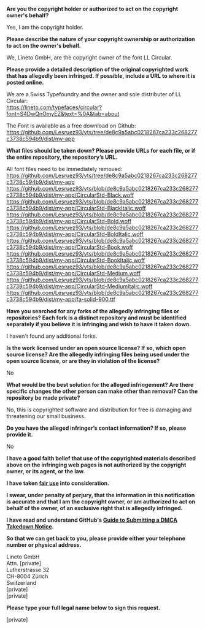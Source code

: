 **Are you the copyright holder or authorized to act on the copyright owner's behalf?**

Yes, I am the copyright holder.

**Please describe the nature of your copyright ownership or authorization to act on the owner's behalf.**

We, Lineto GmbH, are the copyright owner of the font LL Circular.

**Please provide a detailed description of the original copyrighted work that has allegedly been infringed. If possible, include a URL to where it is posted online.**

We are a Swiss Typefoundry and the owner and sole distributer of LL Circular:  
https://lineto.com/typefaces/circular?font=S4DwQnOmyEZ&text=%0A&tab=about

The Font is available as a free download on Github:  
https://github.com/Lesruez93/vts/tree/de8c9a5abc0218267ca233c268277c3738c594b9/dist/my-app

**What files should be taken down? Please provide URLs for each file, or if the entire repository, the repository’s URL.**

All font files need to be immediately removed:  
https://github.com/Lesruez93/vts/tree/de8c9a5abc0218267ca233c268277c3738c594b9/dist/my-app  
https://github.com/Lesruez93/vts/blob/de8c9a5abc0218267ca233c268277c3738c594b9/dist/my-app/CircularStd-Black.woff  
https://github.com/Lesruez93/vts/blob/de8c9a5abc0218267ca233c268277c3738c594b9/dist/my-app/CircularStd-BlackItalic.woff  
https://github.com/Lesruez93/vts/blob/de8c9a5abc0218267ca233c268277c3738c594b9/dist/my-app/CircularStd-Bold.woff  
https://github.com/Lesruez93/vts/blob/de8c9a5abc0218267ca233c268277c3738c594b9/dist/my-app/CircularStd-BoldItalic.woff  
https://github.com/Lesruez93/vts/blob/de8c9a5abc0218267ca233c268277c3738c594b9/dist/my-app/CircularStd-Book.woff  
https://github.com/Lesruez93/vts/blob/de8c9a5abc0218267ca233c268277c3738c594b9/dist/my-app/CircularStd-BookItalic.woff  
https://github.com/Lesruez93/vts/blob/de8c9a5abc0218267ca233c268277c3738c594b9/dist/my-app/CircularStd-Medium.woff  
https://github.com/Lesruez93/vts/blob/de8c9a5abc0218267ca233c268277c3738c594b9/dist/my-app/CircularStd-MediumItalic.woff  
https://github.com/Lesruez93/vts/blob/de8c9a5abc0218267ca233c268277c3738c594b9/dist/my-app/fa-solid-900.ttf

**Have you searched for any forks of the allegedly infringing files or repositories? Each fork is a distinct repository and must be identified separately if you believe it is infringing and wish to have it taken down.**

I haven't found any additional forks.

**Is the work licensed under an open source license? If so, which open source license? Are the allegedly infringing files being used under the open source license, or are they in violation of the license?**

No

**What would be the best solution for the alleged infringement? Are there specific changes the other person can make other than removal? Can the repository be made private?**

No, this is copyrighted software and distribution for free is damaging and threatening our small business.

**Do you have the alleged infringer’s contact information? If so, please provide it.**

No

**I have a good faith belief that use of the copyrighted materials described above on the infringing web pages is not authorized by the copyright owner, or its agent, or the law.**

**I have taken <a href="https://www.lumendatabase.org/topics/22">fair use</a> into consideration.**

**I swear, under penalty of perjury, that the information in this notification is accurate and that I am the copyright owner, or am authorized to act on behalf of the owner, of an exclusive right that is allegedly infringed.**

**I have read and understand GitHub's <a href="https://docs.github.com/articles/guide-to-submitting-a-dmca-takedown-notice/">Guide to Submitting a DMCA Takedown Notice</a>.**

**So that we can get back to you, please provide either your telephone number or physical address.**

Lineto GmbH  
Attn. [private]  
Lutherstrasse 32  
CH-8004 Zürich  
Switzerland  
[private]  
[private]

**Please type your full legal name below to sign this request.**

[private]
